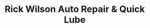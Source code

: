 ---
title: "Rick Wilson Auto Repair & Quick Lube"
url: /morganton/rick-wilson-auto-repair-und-quick-lube/
shop: Autowerkstatt
---